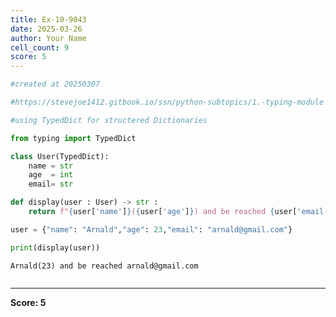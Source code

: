 ```yaml
---
title: Ex-10-9043
date: 2025-03-26
author: Your Name
cell_count: 9
score: 5
---
```


```python
#created at 20250307
```


```python
#https://stevejoe1412.gitbook.io/ssn/python-subtopics/1.-typing-module
```


```python
#using TypedDict for structered Dictionaries
```


```python
from typing import TypedDict
```


```python
class User(TypedDict):
    name = str
    age  = int
    email= str
```


```python
def display(user : User) -> str :
    return f"{user['name']}({user['age']}) and be reached {user['email']}"
```


```python
user = {"name": "Arnald","age": 23,"email": "arnald@gmail.com"}
```


```python
print(display(user))
```

    Arnald(23) and be reached arnald@gmail.com



```python

```


---
**Score: 5**